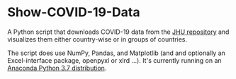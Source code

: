 # Show-COVID-19-Data

A Python script that downloads COVID-19 data from the [JHU repository](https://github.com/CSSEGISandData/COVID-19) and visualizes them either country-wise or in groups of countries.

The script does use NumPy, Pandas, and Matplotlib (and and optionally an Excel-interface package, openpyxl or xlrd ...). It's currently running on an [Anaconda Python 3.7 distribution](https://www.anaconda.com/products/individual).
